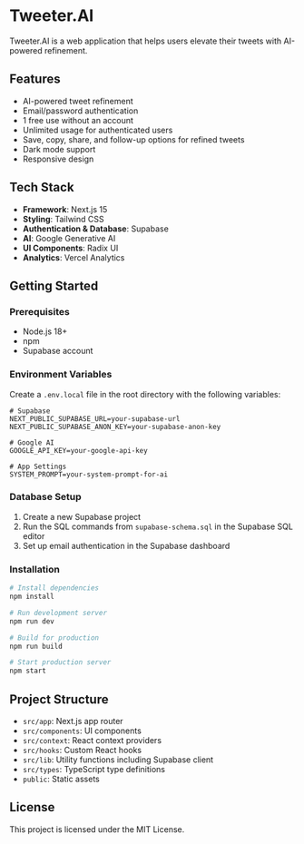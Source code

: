# Tweeter.AI

Tweeter.AI is a web application that helps users elevate their tweets with AI-powered refinement.

## Features

- AI-powered tweet refinement
- Email/password authentication
- 1 free use without an account
- Unlimited usage for authenticated users
- Save, copy, share, and follow-up options for refined tweets
- Dark mode support
- Responsive design

## Tech Stack

- **Framework**: Next.js 15
- **Styling**: Tailwind CSS
- **Authentication & Database**: Supabase
- **AI**: Google Generative AI
- **UI Components**: Radix UI
- **Analytics**: Vercel Analytics

## Getting Started

### Prerequisites

- Node.js 18+
- npm
- Supabase account

### Environment Variables

Create a `.env.local` file in the root directory with the following variables:

```
# Supabase
NEXT_PUBLIC_SUPABASE_URL=your-supabase-url
NEXT_PUBLIC_SUPABASE_ANON_KEY=your-supabase-anon-key

# Google AI
GOOGLE_API_KEY=your-google-api-key

# App Settings
SYSTEM_PROMPT=your-system-prompt-for-ai
```

### Database Setup

1. Create a new Supabase project
2. Run the SQL commands from `supabase-schema.sql` in the Supabase SQL editor
3. Set up email authentication in the Supabase dashboard

### Installation

```bash
# Install dependencies
npm install

# Run development server
npm run dev

# Build for production
npm run build

# Start production server
npm start
```

## Project Structure

- `src/app`: Next.js app router
- `src/components`: UI components
- `src/context`: React context providers
- `src/hooks`: Custom React hooks
- `src/lib`: Utility functions including Supabase client
- `src/types`: TypeScript type definitions
- `public`: Static assets

## License

This project is licensed under the MIT License.